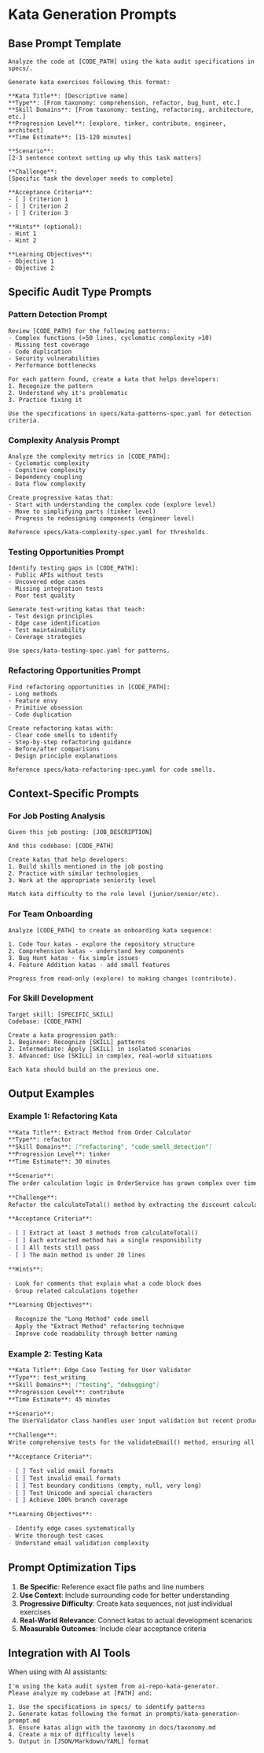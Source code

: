 # Kata Generation Prompts

## Base Prompt Template

```
Analyze the code at [CODE_PATH] using the kata audit specifications in specs/.

Generate kata exercises following this format:

**Kata Title**: [Descriptive name]
**Type**: [From taxonomy: comprehension, refactor, bug_hunt, etc.]
**Skill Domains**: [From taxonomy: testing, refactoring, architecture, etc.]
**Progression Level**: [explore, tinker, contribute, engineer, architect]
**Time Estimate**: [15-120 minutes]

**Scenario**:
[2-3 sentence context setting up why this task matters]

**Challenge**:
[Specific task the developer needs to complete]

**Acceptance Criteria**:
- [ ] Criterion 1
- [ ] Criterion 2
- [ ] Criterion 3

**Hints** (optional):
- Hint 1
- Hint 2

**Learning Objectives**:
- Objective 1
- Objective 2
```

## Specific Audit Type Prompts

### Pattern Detection Prompt

```
Review [CODE_PATH] for the following patterns:
- Complex functions (>50 lines, cyclomatic complexity >10)
- Missing test coverage
- Code duplication
- Security vulnerabilities
- Performance bottlenecks

For each pattern found, create a kata that helps developers:
1. Recognize the pattern
2. Understand why it's problematic
3. Practice fixing it

Use the specifications in specs/kata-patterns-spec.yaml for detection criteria.
```

### Complexity Analysis Prompt

```
Analyze the complexity metrics in [CODE_PATH]:
- Cyclomatic complexity
- Cognitive complexity
- Dependency coupling
- Data flow complexity

Create progressive katas that:
- Start with understanding the complex code (explore level)
- Move to simplifying parts (tinker level)
- Progress to redesigning components (engineer level)

Reference specs/kata-complexity-spec.yaml for thresholds.
```

### Testing Opportunities Prompt

```
Identify testing gaps in [CODE_PATH]:
- Public APIs without tests
- Uncovered edge cases
- Missing integration tests
- Poor test quality

Generate test-writing katas that teach:
- Test design principles
- Edge case identification
- Test maintainability
- Coverage strategies

Use specs/kata-testing-spec.yaml for patterns.
```

### Refactoring Opportunities Prompt

```
Find refactoring opportunities in [CODE_PATH]:
- Long methods
- Feature envy
- Primitive obsession
- Code duplication

Create refactoring katas with:
- Clear code smells to identify
- Step-by-step refactoring guidance
- Before/after comparisons
- Design principle explanations

Reference specs/kata-refactoring-spec.yaml for code smells.
```

## Context-Specific Prompts

### For Job Posting Analysis

```
Given this job posting: [JOB_DESCRIPTION]

And this codebase: [CODE_PATH]

Create katas that help developers:
1. Build skills mentioned in the job posting
2. Practice with similar technologies
3. Work at the appropriate seniority level

Match kata difficulty to the role level (junior/senior/etc).
```

### For Team Onboarding

```
Analyze [CODE_PATH] to create an onboarding kata sequence:

1. Code Tour katas - explore the repository structure
2. Comprehension katas - understand key components
3. Bug Hunt katas - fix simple issues
4. Feature Addition katas - add small features

Progress from read-only (explore) to making changes (contribute).
```

### For Skill Development

```
Target skill: [SPECIFIC_SKILL]
Codebase: [CODE_PATH]

Create a kata progression path:
1. Beginner: Recognize [SKILL] patterns
2. Intermediate: Apply [SKILL] in isolated scenarios
3. Advanced: Use [SKILL] in complex, real-world situations

Each kata should build on the previous one.
```

## Output Examples

### Example 1: Refactoring Kata

```markdown
**Kata Title**: Extract Method from Order Calculator
**Type**: refactor
**Skill Domains**: ["refactoring", "code_smell_detection"]
**Progression Level**: tinker
**Time Estimate**: 30 minutes

**Scenario**:
The order calculation logic in OrderService has grown complex over time. New team members struggle to understand the discount rules, and bugs keep appearing in edge cases.

**Challenge**:
Refactor the calculateTotal() method by extracting the discount calculation logic into separate, well-named methods.

**Acceptance Criteria**:

- [ ] Extract at least 3 methods from calculateTotal()
- [ ] Each extracted method has a single responsibility
- [ ] All tests still pass
- [ ] The main method is under 20 lines

**Hints**:

- Look for comments that explain what a code block does
- Group related calculations together

**Learning Objectives**:

- Recognize the "Long Method" code smell
- Apply the "Extract Method" refactoring technique
- Improve code readability through better naming
```

### Example 2: Testing Kata

```markdown
**Kata Title**: Edge Case Testing for User Validator
**Type**: test_writing
**Skill Domains**: ["testing", "debugging"]
**Progression Level**: contribute
**Time Estimate**: 45 minutes

**Scenario**:
The UserValidator class handles user input validation but recent production issues revealed several edge cases aren't properly tested. You need to improve test coverage.

**Challenge**:
Write comprehensive tests for the validateEmail() method, ensuring all edge cases are covered.

**Acceptance Criteria**:

- [ ] Test valid email formats
- [ ] Test invalid email formats
- [ ] Test boundary conditions (empty, null, very long)
- [ ] Test Unicode and special characters
- [ ] Achieve 100% branch coverage

**Learning Objectives**:

- Identify edge cases systematically
- Write thorough test cases
- Understand email validation complexity
```

## Prompt Optimization Tips

1. **Be Specific**: Reference exact file paths and line numbers
2. **Use Context**: Include surrounding code for better understanding
3. **Progressive Difficulty**: Create kata sequences, not just individual exercises
4. **Real-World Relevance**: Connect katas to actual development scenarios
5. **Measurable Outcomes**: Include clear acceptance criteria

## Integration with AI Tools

When using with AI assistants:

```
I'm using the kata audit system from ai-repo-kata-generator.
Please analyze my codebase at [PATH] and:

1. Use the specifications in specs/ to identify patterns
2. Generate katas following the format in prompts/kata-generation-prompt.md
3. Ensure katas align with the taxonomy in docs/taxonomy.md
4. Create a mix of difficulty levels
5. Output in [JSON/Markdown/YAML] format
```
